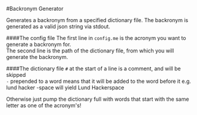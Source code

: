 #Backronym Generator


Generates a backronym from a specified dictionary file. The backronym is generated as a valid json string via stdout.


####The config file
The first line in `config.me` is the acronym you want to generate a backronym for.  
The second line is the path of the dictionary file, from which you will generate the backronym.

####The dictionary file
`#` at the start of a line is a comment, and will be skipped  
`-` prepended to a word means that it will be added to the word before it
e.g. lund hacker -space will yield Lund Hackerspace

Otherwise just pump the dictionary full with words that start with the same letter as one of the acronym's!
